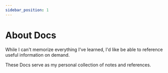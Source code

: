 ```yaml
---
sidebar_position: 1
---
```


# About Docs

While I can't memorize everything I've learned, I'd like be able to reference useful information on demand. 

These Docs serve as my personal collection of notes and references.